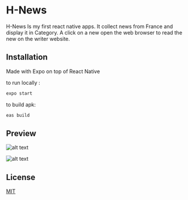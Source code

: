 # H-News

H-News Is my first react native apps. It collect news from France and display it in Category. A click on a new open the web browser to read the new on the writer website.

## Installation

Made with Expo on top of React Native

to run locally :
```bash
expo start
```
to build apk:
```bash
eas build
```

## Preview
![alt text](https://www.lebigdata.fr/wp-content/uploads/2021/03/DataLab_-_Chapitre_0_-_Fabriquer_sa_station_de_mesure_connect_e_github-logo-640x320-1.png)

![alt text](https://www.lebigdata.fr/wp-content/uploads/2021/03/DataLab_-_Chapitre_0_-_Fabriquer_sa_station_de_mesure_connect_e_github-logo-640x320-1.png)

## License
[MIT](https://choosealicense.com/licenses/mit/)
